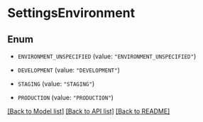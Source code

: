 # SettingsEnvironment

## Enum


* `ENVIRONMENT_UNSPECIFIED` (value: `"ENVIRONMENT_UNSPECIFIED"`)

* `DEVELOPMENT` (value: `"DEVELOPMENT"`)

* `STAGING` (value: `"STAGING"`)

* `PRODUCTION` (value: `"PRODUCTION"`)


[[Back to Model list]](../README.md#documentation-for-models) [[Back to API list]](../README.md#documentation-for-api-endpoints) [[Back to README]](../README.md)


